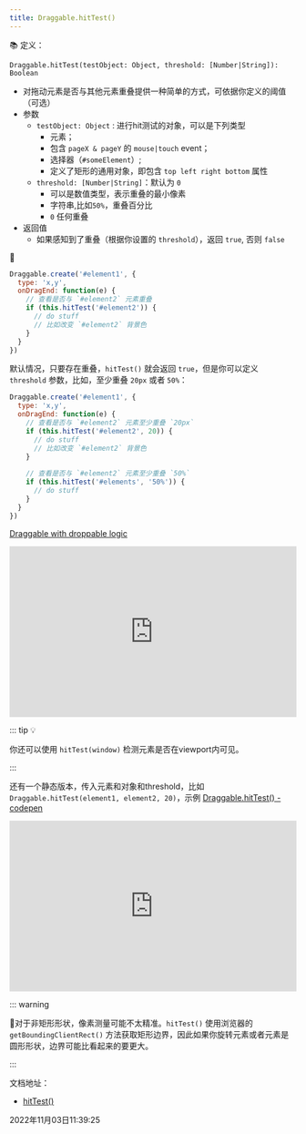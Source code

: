 ```yaml
---
title: Draggable.hitTest()
---
```




📚 定义：

`Draggable.hitTest(testObject: Object, threshold: [Number|String]): Boolean` 

- 对拖动元素是否与其他元素重叠提供一种简单的方式，可依据你定义的阈值（可选）
- 参数
  - `testObject: Object` : 进行hit测试的对象，可以是下列类型
    -  元素；
    - 包含 `pageX & pageY` 的 `mouse|touch` event；
    - 选择器（`#someElement`）;
    - 定义了矩形的通用对象，即包含 `top left right bottom` 属性
  - `threshold: [Number|String]`：默认为 `0`
    - 可以是数值类型，表示重叠的最小像素
    - 字符串,比如`50%`，重叠百分比
    - `0` 任何重叠
- 返回值
  - 如果感知到了重叠（根据你设置的 `threshold`），返回 `true`, 否则 `false`



🌰

```js {4}
Draggable.create('#element1', {
  type: 'x,y',
  onDragEnd: function(e) {
    // 查看是否与 `#element2` 元素重叠
    if (this.hitTest('#element2')) {
      // do stuff
      // 比如改变 `#element2` 背景色
    }
  }
})
```



默认情况，只要存在重叠，`hitTest()` 就会返回 `true`，但是你可以定义 `threshold` 参数，比如，至少重叠 `20px` 或者 `50%`：

```js
Draggable.create('#element1', {
  type: 'x,y',
  onDragEnd: function(e) {
    // 查看是否与 `#element2` 元素至少重叠 `20px`
    if (this.hitTest('#element2', 20)) {
      // do stuff
      // 比如改变 `#element2` 背景色
    }
    
    // 查看是否与 `#element2` 元素至少重叠 `50%`
    if (this.hitTest('#elements', '50%')) {
      // do stuff
    }
  }
})
```

[Draggable with droppable logic](https://codepen.io/GreenSock/pen/ndBZjZ)

<iframe height="300" style="width: 100%;" scrolling="no" title="Draggable with &quot;droppable&quot; logic" src="https://codepen.io/GreenSock/embed/preview/ndBZjZ?default-tab=result&theme-id=dark" frameborder="no" loading="lazy" allowtransparency="true" allowfullscreen="true">
  See the Pen <a href="https://codepen.io/GreenSock/pen/ndBZjZ">
  Draggable with &quot;droppable&quot; logic</a> by GreenSock (<a href="https://codepen.io/GreenSock">@GreenSock</a>)
  on <a href="https://codepen.io">CodePen</a>.
</iframe>



::: tip 💡

你还可以使用 `hitTest(window)` 检测元素是否在viewport内可见。

:::



还有一个静态版本，传入元素和对象和threshold，比如 `Draggable.hitTest(element1, element2, 20)`，示例 [Draggable.hitTest() - codepen](https://codepen.io/GreenSock/pen/ezeRNz)

<iframe height="300" style="width: 100%;" scrolling="no" title="Draggable hitTest()" src="https://codepen.io/GreenSock/embed/preview/ezeRNz?default-tab=result&theme-id=dark" frameborder="no" loading="lazy" allowtransparency="true" allowfullscreen="true">
  See the Pen <a href="https://codepen.io/GreenSock/pen/ezeRNz">
  Draggable hitTest()</a> by GreenSock (<a href="https://codepen.io/GreenSock">@GreenSock</a>)
  on <a href="https://codepen.io">CodePen</a>.
</iframe>





::: warning

🚨对于非矩形形状，像素测量可能不太精准。`hitTest()` 使用浏览器的 `getBoundingClientRect()` 方法获取矩形边界，因此如果你旋转元素或者元素是圆形形状，边界可能比看起来的要更大。

:::



文档地址：

- [hitTest()](https://greensock.com/docs/v3/Plugins/Draggable/static.hitTest())



2022年11月03日11:39:25
